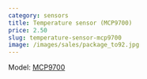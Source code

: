 ```yaml
---
category: sensors
title: Temperature sensor (MCP9700)
price: 2.50
slug: temperature-sensor-mcp9700
image: /images/sales/package_to92.jpg
---
```

Model: <a href="http://ww1.microchip.com/downloads/en/DeviceDoc/20001942F.pdf">MCP9700</a>
